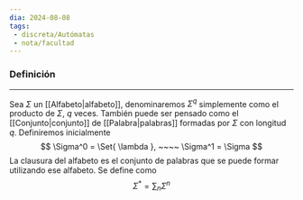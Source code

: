 ```yaml
---
dia: 2024-08-08
tags: 
 - discreta/Autómatas
 - nota/facultad
---
```

### Definición
---
Sea $\Sigma$ un [[Alfabeto|alfabeto]], denominaremos $\Sigma^q$ simplemente como el producto de $\Sigma$, $q$ veces. También puede ser pensado como el [[Conjunto|conjunto]] de [[Palabra|palabras]] formadas por $\Sigma$ con longitud $q$. Definiremos inicialmente $$ \Sigma^0 = \Set{ \lambda }, ~~~~ \Sigma^1 = \Sigma $$
La clausura del alfabeto es el conjunto de palabras que se puede formar utilizando ese alfabeto. Se define como $$ \Sigma^* = \sum_n \Sigma^n  $$